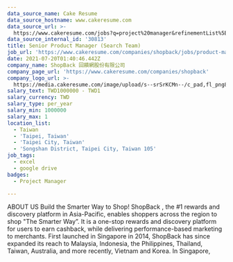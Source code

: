 ```yaml
---
data_source_name: Cake Resume
data_source_hostname: www.cakeresume.com
data_source_url: >-
  https://www.cakeresume.com/jobs?q=project%20manager&refinementList%5Blang_name%5D%5B0%5D=English&refinementList%5Bsalary_type%5D=per_year&range%5Bsalary_range%5D%5Bmin%5D=1000000&page=2
data_source_internal_id: '30813'
title: Senior Product Manager (Search Team)
job_url: 'https://www.cakeresume.com/companies/shopback/jobs/product-manager-479afe'
date: 2021-07-20T01:40:46.442Z
company_name: ShopBack 回饋網股份有限公司
company_page_url: 'https://www.cakeresume.com/companies/shopback'
company_logo_url: >-
  https://media.cakeresume.com/image/upload/s--srSrKCMn--/c_pad,fl_png8,h_200,w_200/v1526020549/vhipuceyhp4pm5kqc6dg.png
salary_text: TWD1000000 - TWD1
salary_currency: TWD
salary_type: per_year
salary_min: 1000000
salary_max: 1
location_list:
  - Taiwan
  - 'Taipei, Taiwan'
  - 'Taipei City, Taiwan'
  - 'Songshan District, Taipei City, Taiwan 105'
job_tags:
  - excel
  - google drive
badges:
  - Project Manager

---
```


ABOUT US Build the Smarter Way to Shop! ShopBack , the #1 rewards and discovery platform in Asia-Pacific, enables shoppers across the region to shop "The Smarter Way”. It is a one-stop rewards and discovery platform for users to earn cashback, while delivering performance-based marketing to merchants. First launched in Singapore in 2014, ShopBack has since expanded its reach to Malaysia, Indonesia, the Philippines, Thailand, Taiwan, Australia, and more recently, Vietnam and Korea. In Singapore, 